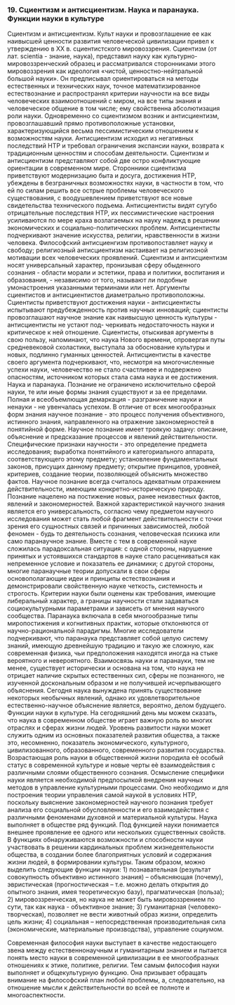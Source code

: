 ### 19. Сциентизм и антисциентизм. Наука и паранаука. Функции науки в культуре

Сциентизм и антисциентизм. Культ науки и провозглашение ее как наивысшей ценности развития человеческой цивилизации привел к утверждению в XX в. сциентистского мировоззрения. Сциентизм (от лат. scientia - знание, наука), представил науку как культурно-мировоззренческий образец и рассматривался сторонниками этого мировоззрения как идеология «чистой, ценностно-нейтральной большой науки». Он предписывал ориентироваться на методы естественных и технических наук, точное математизированное естествознание и распространял критерии научности на все виды человеческих взаимоотношений с миром, на все типы знания и человеческое общение в том числе; ему свойственна абсолютизация роли науки. Одновременно со сциентизмом возник и антисциентизм, провозглашавший прямо противоположные установки, характеризующийся весьма пессимистическим отношением к возможностям науки. Антисциентизм исходил из негативных последствий НТР и требовал ограничения
экспансии науки, возврата к традиционным ценностям и способам деятельности. Сциентизм и антисциентизм представляют собой две остро конфликтующие
ориентации в современном мире. Сторонники сциентизма приветствуют модернизацию быта и досуга, достижения НТР, убеждены в безграничных возможностях науки, в частности в том, что ей по силам решить все острые проблемы человеческого существования, с воодушевлением приветствуют все новые свидетельства технического подъема.
Антисциентисты видят сугубо отрицательные последствия НТР, их пессимистические настроения усиливаются по мере краха возлагаемых на науку надежд в решении экономических и социально-политических проблем. Антисциентисты подчеркивают значение искусства, религии, нравственности в жизни человека. Философский антисциенгизм противопоставляет науку и свободу; религиозный антисциентизм настаивает на религиозной мотивации всех человеческих проявлений.
Сциентизм и антисциентизм носят универсальный характер, пронизывая сферу обыденного сознания - области морали и эстетики, права и политики, воспитания и образования, - независимо от того, называют ли подобные умонастроения указанными терминами или нет. Аргументы сциентистов и антисциентистов диаметрально противоположны. Сциентисты приветствуют достижения науки - антисциентисты испытывают предубежденность против научных инноваций; сциентисты провозглашают научное знание как наивысшую ценность культуры - антисциентисты не устают под- черкивать недостаточность науки и критическое к ней отношение.
Сциентисты, отыскивая аргументы в свою пользу, напоминают, что наука Нового
времени, опровергая путы средневековой схоластики, выступала за обоснование культуры и новых, подлинно гуманных ценностей. Антисциентисты в качестве своего аргумента подчеркивают, что, несмотря на многочисленные успехи науки, человечество не стало счастливее и подвержено опасностям, источником которых стала сама наука и ее достижения.
Наука и паранаука. Познание не ограничено исключительно сферой науки, те или иные формы знания существуют и за ее пределами. Полная и всеобъемлющая демаркация - разграничение науки и ненауки - не увенчалась успехом. В отличие от всех многообразных форм знания научное познание - это процесс получения объективного, истинного знания, направленного на отражение закономерностей в понятийной форме. Научное познание имеет троякую задачу: описание, объяснение и предсказание процессов и явлений действительности.
Специфические признаки научности - это определение предмета исследования; выработка понятийного и категориального аппарата, соответствующего этому предмету; установление фундаментальных законов, присущих данному предмету; открытие
принципов, уровней, критериев, создание теории, позволяющей объяснить множество фактов. Научное познание всегда считалось адекватным отражением действительности, имеющим конкретно-историческую природу. Познание нацелено на постижение новых, ранее неизвестных фактов, явлений и закономерностей.
Важной характеристикой научного знания является его универсальность, согласно чему предметом научного исследования может стать любой фрагмент действительности с точки зрения его сущностных связей и причинных зависимостей, любой феномен - будь то деятельность сознания, человеческая психика или само паранаучное знание.
Вместе с тем в современной науке сложилась парадоксальная ситуация: с одной стороны, нарушение принятых и устоявшихся стандартов в науке стало расцениваться как непременное условие и показатель ее динамики; с другой стороны, многие паранаучные теории допускали в свои сферы основополагающие идеи и принципы естествознания и демонстрировали свойственную науке четкость, системность и строгость. Критерии науки
были оценены как требования, имеющие либеральный характер, а границы научности стали задаваться социокультурными параметрами и зависеть от мнения научного сообщества.
Паранаука включала в себя многообразные типы миропостижения и когнитивных практик, которые отклоняются от научно-рациональной парадигмы. Многие исследователи подчеркивают, что паранаука представляет собой целую систему знаний, имеющую древнейшую традицию и такую же сложную, как современная физика, чьи предположения находятся иногда на стыке вероятного и невероятного.
Взаимосвязь науки и паранауки, тем не менее, существует исторически и основана на том, что наука не отрицает наличие скрытых естественных сил, сферы не познанного, не изученной доскональным образом и не получившей исчерпывающего объяснения. Сегодня наука вынуждена принять существование некоторых необычных явлений, однако их удовлетворительное естественно-научное объяснение является, вероятно, делом будущего.
Функции науки в культуре. На сегодняшний день мы можем сказать, что наука в современном обществе играет важную роль во многих отраслях и сферах жизни людей. Уровень развитости науки может служить одним из основных показателей развития общества, а также это, несомненно, показатель экономического, культурного, цивилизованного, образованного, современного развития государства. Возрастающая роль науки в общественной жизни породила еѐ особый статус в современной культуре и новые черты еѐ взаимодействия с различными слоями общественного сознания.
Осмысление специфики науки является необходимой предпосылкой внедрения научных методов в управление культурными процессами. Оно необходимо и для построения теории управления самой наукой в условиях НТР, поскольку выяснение закономерностей научного познания требует анализа его социальной обусловленности и его взаимодействия с различными феноменами духовной и материальной культуры.
Наука выполняет в обществе ряд функций. Под функцией науки понимается внешнее проявление ее одного или нескольких существенных свойств. В функциях обнаруживаются возможности и способности науки участвовать в решении кардинальных проблем жизнедеятельности общества, в создании более благоприятных условий и содержания жизни людей, в формировании культуры.
Таким образом, можно выделить следующие функции науки: 1) познавательная (результат совокупность объективно истинного знания) – объясняющая (почему), эвристическая (прогностическая – т.е. можно делать открытия до опытного знания, имея теоретическую базу), прагматическая (польза); 2) мировоззренческая, но наука не может быть мировоззрением по сути, так как наука - объективное знание; 3) гуманитарная (человеко- творческая), позволяет не вести животный образ жизни, определить цель жизни; 4) социальная – непосредственная производительная сила (экономические, материальные производства), управление социумом.





Современная философия науки выступает в качестве недостающего звена между естественнонаучным и гуманитарным знанием и пытается понять место науки в современной цивилизации в ее многообразных отношениях к этике, политике, религии.
Тем самым философия науки выполняет и общекультурную функцию.
Она призывает обращать внимание на философский план любой проблемы, а, следовательно, на отношение мысли к действительности во всей ее полноте и многоаспектности.